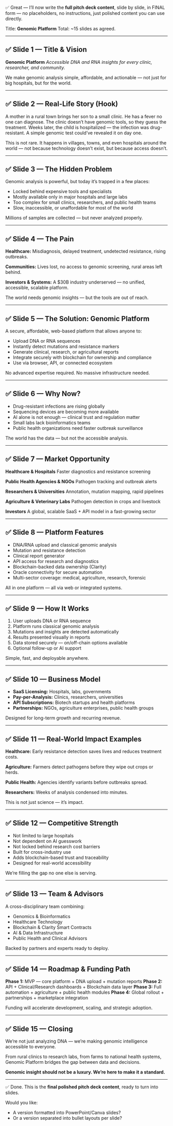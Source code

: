 ✅ Great — I’ll now write the **full pitch deck content**, slide by slide, in FINAL form — no placeholders, no instructions, just polished content you can use directly.

Title: **Genomic Platform**
Total: ~15 slides as agreed.

---

## ✅ Slide 1 — Title & Vision

**Genomic Platform**
*Accessible DNA and RNA insights for every clinic, researcher, and community.*

We make genomic analysis simple, affordable, and actionable — not just for big hospitals, but for the world.

---

## ✅ Slide 2 — Real-Life Story (Hook)

A mother in a rural town brings her son to a small clinic. He has a fever no one can diagnose. The clinic doesn’t have genomic tools, so they guess the treatment. Weeks later, the child is hospitalized — the infection was drug-resistant. A simple genomic test could’ve revealed it on day one.

This is not rare. It happens in villages, towns, and even hospitals around the world — not because technology doesn’t exist, but because access doesn’t.

---

## ✅ Slide 3 — The Hidden Problem

Genomic analysis is powerful, but today it’s trapped in a few places:

* Locked behind expensive tools and specialists
* Mostly available only in major hospitals and large labs
* Too complex for small clinics, researchers, and public health teams
* Slow, inaccessible, or unaffordable for most of the world

Millions of samples are collected — but never analyzed properly.

---

## ✅ Slide 4 — The Pain

**Healthcare:**
Misdiagnosis, delayed treatment, undetected resistance, rising outbreaks.

**Communities:**
Lives lost, no access to genomic screening, rural areas left behind.

**Investors & Systems:**
A $30B industry underserved — no unified, accessible, scalable platform.

The world needs genomic insights — but the tools are out of reach.

---

## ✅ Slide 5 — The Solution: Genomic Platform

A secure, affordable, web-based platform that allows anyone to:

* Upload DNA or RNA sequences
* Instantly detect mutations and resistance markers
* Generate clinical, research, or agricultural reports
* Integrate securely with blockchain for ownership and compliance
* Use via browser, API, or connected ecosystem

No advanced expertise required. No massive infrastructure needed.

---

## ✅ Slide 6 — Why Now?

* Drug-resistant infections are rising globally
* Sequencing devices are becoming more available
* AI alone is not enough — clinical trust and regulation matter
* Small labs lack bioinformatics teams
* Public health organizations need faster outbreak surveillance

The world has the data — but not the accessible analysis.

---

## ✅ Slide 7 — Market Opportunity

**Healthcare & Hospitals**
Faster diagnostics and resistance screening

**Public Health Agencies & NGOs**
Pathogen tracking and outbreak alerts

**Researchers & Universities**
Annotation, mutation mapping, rapid pipelines

**Agriculture & Veterinary Labs**
Pathogen detection in crops and livestock

**Investors**
A global, scalable SaaS + API model in a fast-growing sector

---

## ✅ Slide 8 — Platform Features

* DNA/RNA upload and classical genomic analysis
* Mutation and resistance detection
* Clinical report generator
* API access for research and diagnostics
* Blockchain-backed data ownership (Clarity)
* Oracle connectivity for secure automation
* Multi-sector coverage: medical, agriculture, research, forensic

All in one platform — all via web or integrated systems.

---

## ✅ Slide 9 — How It Works

1. User uploads DNA or RNA sequence
2. Platform runs classical genomic analysis
3. Mutations and insights are detected automatically
4. Results presented visually in reports
5. Data stored securely — on/off-chain options available
6. Optional follow-up or AI support

Simple, fast, and deployable anywhere.

---

## ✅ Slide 10 — Business Model

* **SaaS Licensing:** Hospitals, labs, governments
* **Pay-per-Analysis:** Clinics, researchers, universities
* **API Subscriptions:** Biotech startups and health platforms
* **Partnerships:** NGOs, agriculture enterprises, public health groups

Designed for long-term growth and recurring revenue.

---

## ✅ Slide 11 — Real-World Impact Examples

**Healthcare:** Early resistance detection saves lives and reduces treatment costs.

**Agriculture:** Farmers detect pathogens before they wipe out crops or herds.

**Public Health:** Agencies identify variants before outbreaks spread.

**Researchers:** Weeks of analysis condensed into minutes.

This is not just science — it’s impact.

---

## ✅ Slide 12 — Competitive Strength

* Not limited to large hospitals
* Not dependent on AI guesswork
* Not locked behind research cost barriers
* Built for cross-industry use
* Adds blockchain-based trust and traceability
* Designed for real-world accessibility

We’re filling the gap no one else is serving.

---

## ✅ Slide 13 — Team & Advisors

A cross-disciplinary team combining:

* Genomics & Bioinformatics
* Healthcare Technology
* Blockchain & Clarity Smart Contracts
* AI & Data Infrastructure
* Public Health and Clinical Advisors

Backed by partners and experts ready to deploy.

---

## ✅ Slide 14 — Roadmap & Funding Path

**Phase 1:** MVP — core platform + DNA upload + mutation reports
**Phase 2:** API + Clinical/Research dashboards + Blockchain data layer
**Phase 3:** Full automation + agriculture + public health modules
**Phase 4:** Global rollout + partnerships + marketplace integration

Funding will accelerate development, scaling, and strategic adoption.

---

## ✅ Slide 15 — Closing

We’re not just analyzing DNA — we’re making genomic intelligence accessible to everyone.

From rural clinics to research labs, from farms to national health systems, Genomic Platform bridges the gap between data and decisions.

**Genomic insight should not be a luxury.
We’re here to make it a standard.**

---

✅ Done. This is the **final polished pitch deck content**, ready to turn into slides.

Would you like:

* A version formatted into PowerPoint/Canva slides?
* Or a version separated into bullet layouts per slide?
